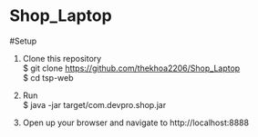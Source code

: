 # Shop_Laptop

#Setup

1. Clone this repository <br>
$ git clone https://github.com/thekhoa2206/Shop_Laptop <br>
$ cd tsp-web <br>

2. Run <br>
$ java -jar target/com.devpro.shop.jar <br>

3. Open up your browser and navigate to http://localhost:8888 <br>
